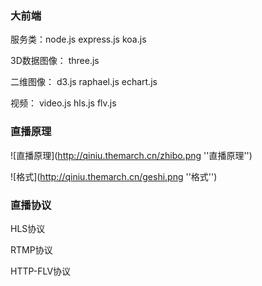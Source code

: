 ### 大前端

服务类：node.js  express.js koa.js

3D数据图像： three.js

二维图像： d3.js raphael.js echart.js

视频： video.js  hls.js flv.js

### 直播原理

![直播原理](http://qiniu.themarch.cn/zhibo.png ''直播原理'')

![格式](http://qiniu.themarch.cn/geshi.png ''格式'')

### 直播协议

HLS协议

RTMP协议

HTTP-FLV协议